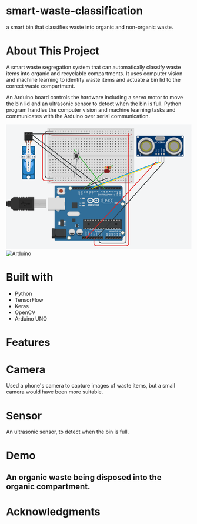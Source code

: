 # smart-waste-classification
a smart bin that classifies waste into organic and non-organic waste.

# About This Project

A smart waste segregation system that can automatically classify waste items into organic and recyclable compartments. It uses computer vision and machine learning to identify waste items and actuate a bin lid to the correct waste compartment.

An Arduino board controls the hardware including a servo motor to move the bin lid and an ultrasonic sensor to detect when the bin is full. Python program handles the computer vision and machine learning tasks and communicates with the Arduino over serial communication.

![Schematic](Picture3.png)
![Arduino](20230201_094521.jpg)

# Built with
- Python
- TensorFlow
- Keras
- OpenCV
- Arduino UNO

# Features
# Camera
Used a phone's camera to capture images of waste items, but a small camera would have been more suitable.

# Sensor
An ultrasonic sensor, to detect when the bin is full.

# Demo
## An organic waste being disposed into the organic compartment.


# Acknowledgments


